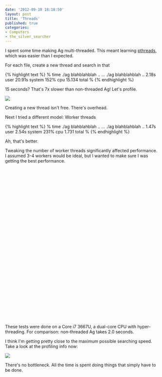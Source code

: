 ```yaml
---
date: '2012-09-10 18:18:50'
layout: post
title: 'Threads'
published: true
categories:
- Computers
- the_silver_searcher
---
```


I spent some time making Ag multi-threaded. This meant learning [pthreads](http://en.wikipedia.org/wiki/POSIX_Threads), which was easier than I expected.

For each file, create a new thread and search in that

{% highlight text %}
% time ./ag blahblahblah ..
...
./ag blahblahblah ..  2.18s user 20.91s system 152% cpu 15.134 total
%
{% endhighlight %}

15 seconds? That's 7x slower than non-threaded Ag! Let's profile.

[![](/images/ag_profile_thread_per_file.png)](/images/ag_profile_thread_per_file.png)

Creating a new thread isn't free. There's overhead.

Next I tried a different model: Worker threads

{% highlight text %}
% time ./ag blahblahblah ..
...
./ag blahblahblah ..  1.47s user 2.54s system 231% cpu 1.731 total
%
{% endhighlight %}

Ah, that's better.


Tweaking the number of worker threads significantly affected performance. I assumed 3-4 workers would be ideal, but I wanted to make sure I was getting the best performance.

<div id="chart_div" style="width: 100%; height: 500px;"> </div>

These tests were done on a Core i7 3667U, a dual-core CPU with hyper-threading. For comparison: non-threaded Ag takes 2.0 seconds.

I think I'm getting pretty close to the maximum possible searching speed. Take a look at the profiling info now:

[![](/images/ag_profile_thread_workers.png)](/images/ag_profile_thread_workers.png)

There's no bottleneck. All the time is spent doing things that simply have to be done.

<script type="text/javascript" src="https://www.google.com/jsapi"> </script>
<script type="text/javascript">
// Load the Visualization API and the piechart package.
google.load('visualization', '1.0', {'packages':['corechart']});

// Set a callback to run when the Google Visualization API is loaded.
google.setOnLoadCallback(drawChart);

// Callback that creates and populates a data table,
// instantiates the pie chart, passes in the data and
// draws it.
function drawChart() {
  // Create the data table.
  var data = new google.visualization.DataTable();
  data.addColumn("string", "Worker threads");
  data.addColumn("number", "Seconds");
  data.addRows([
    ["1", 1.536],
    ["2", 1.392],
    ["3", 1.471],
    ["4", 1.767],
    ["8", 2.677],
    ["16", 4.713]
  ]);
  // Set chart options
  var options = {
                  'title':'Ag worker thread benchmark',
                  'fontSize': 20,
                  'backgroundColor': {
                    'fill': '#eef'
                  },
                  'chartArea': {
                    'left': '10%',
                    'width': '85%'
                  },
                  'legend': {
                    'position': 'none'
                  },
                  'hAxis': {
                    'title': 'Worker threads'
                  },
                  'vAxis': {
                    'gridlines': {
                      'count': 6
                    },
                    'minValue': 0,
                    'title': 'Seconds'
                  },
                  'width': "100%",
                  'height': 500
                };

  // Instantiate and draw our chart, passing in some options.
  var chart = new google.visualization.ChartWrapper({
    'chartType': 'ColumnChart',
    'containerId': 'chart_div',
    'options': options,
    'dataTable': data
  });
  chart.draw();
}
</script>

